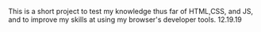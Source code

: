 This is a short project to test my knowledge thus far of HTML,CSS, and JS, and to improve my skills at using my browser's developer tools.
12.19.19